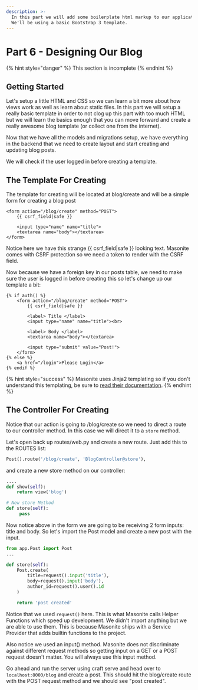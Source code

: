 ```yaml
---
description: >-
  In this part we will add some boilerplate html markup to our application.
  We'll be using a basic Bootstrap 3 template.
---
```


# Part 6 - Designing Our Blog

{% hint style="danger" %}
This section is incomplete
{% endhint %}

## Getting Started

Let's setup a little HTML and CSS so we can learn a bit more about how views work as well as learn about static files. In this part we will setup a really basic template in order to not clog up this part with too much HTML but we will learn the basics enough that you can move forward and create a really awesome blog template \(or collect one from the internet\).

Now that we have all the models and migrations setup, we have everything in the backend that we need to create layout and start creating and updating blog posts.

We will check if the user logged in before creating a template.

## The Template For Creating

The template for creating will be located at blog/create and will be a simple form for creating a blog post

```markup
<form action="/blog/create" method="POST">
    {{ csrf_field|safe }}

    <input type="name" name="title">
    <textarea name="body"></textarea>
</form>
```

Notice here we have this strange {{ csrf\_field\|safe }} looking text. Masonite comes with CSRF protection so we need a token to render with the CSRF field.

Now because we have a foreign key in our posts table, we need to make sure the user is logged in before creating this so let's change up our template a bit:

```markup
{% if auth() %}
    <form action="/blog/create" method="POST">
        {{ csrf_field|safe }}

        <label> Title </label>
        <input type="name" name="title"><br>
        
        <label> Body </label>
        <textarea name="body"></textarea>
        
        <input type="submit" value="Post!">
    </form>
{% else %}
    <a href="/login">Please Login</a>
{% endif %}
```

{% hint style="success" %}
Masonite uses Jinja2 templating so if you don't understand this templating, be sure to [read their documentation](http://jinja.pocoo.org/docs/2.10/).
{% endhint %}

## The Controller For Creating

Notice that our action is going to /blog/create so we need to direct a route to our controller method. In this case we will direct it to a `store` method.

Let's open back up routes/web.py and create a new route. Just add this to the ROUTES list:

```python
Post().route('/blog/create', 'BlogController@store'),
```

and create a new store method on our controller:

```python
....
def show(self): 
    return view('blog')

# New store Method
def store(self): 
     pass
```

Now notice above in the form we are going to be receiving 2 form inputs: title and body. So let's import the Post model and create a new post with the input.

```python
from app.Post import Post
...

def store(self):
    Post.create(
        title=request().input('title'),
        body=request().input('body'),
        author_id=request().user().id
    )

    return 'post created'
```

Notice that we used `request()` here. This is what Masonite calls Helper Functions which speed up development. We didn't import anything but we are able to use them. This is because Masonite ships with a Service Provider that adds builtin functions to the project.

Also notice we used an input\(\) method. Masonite does not discriminate against different request methods so getting input on a GET or a POST request doesn't matter. You will always use this input method.

Go ahead and run the server using craft serve and head over to `localhost:8000/blog` and create a post. This should hit the blog/create route with the POST request method and we should see "post created".







